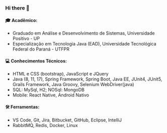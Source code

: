 ### Hi there 👋

<h4>🎓 Acadêmico:</h4>
<ul>
  <li>Graduado em Análise e Desenvolvimento de Sistemas, Universidade Positivo - UP </li>
  <li>Especialização em Tecnologia Java (EAD), Universidade Tecnológica Federal do Paraná - UTFPR </li>
</ul>

<h4>💻 Conhecimentos Técnicos: </h4>
<ul>
  <li>HTML e CSS (bootstrap), JavaScript e JQuery</li>
  <li>Java (8, 11, 17), Spring Framework, Spring Boot, Java EE, JUnit4, JUnit5, Grails Framework, Java Groovy, Selenium WebDriver(java)</li>
  <li>SQL: MySql, H2; NOSql: MongoDB </li>
  <li>Mobile: React Native, Android Nativo</li>
</ul>

<h4>🛠️ Ferramentas:</h4>
<ul>
  <li>VS Code, Git, Jira, Bitbucket, GitHub, Eclipse, IntelliJ </li>
  <li>RabbitMQ, Redis, Docker, Linux </li>
</ul>

<!--
**GabryelBoeira/GabryelBoeira** is a ✨ _special_ ✨ repository because its `README.md` (this file) appears on your GitHub profile.
-->
